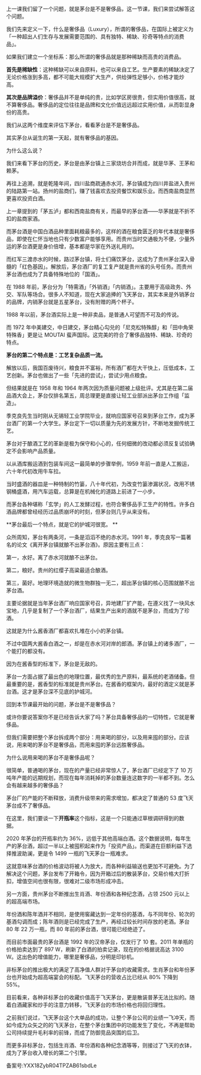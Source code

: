 上一课我们留了一个问题，就是茅台是不是奢侈品，这一节课，我们来尝试解答这个问题。 

我们先来定义一下，什么是奢侈品（Luxury），所谓的奢侈品，在国际上被定义为「一种超出人们生存与发展需要范围的、具有独特、稀缺、珍奇等特点的消费品」。

如果我们建立一个坐标系：那么所谓的奢侈品就是那种稀缺而高贵的消费品。 

**首先是稀缺性**：这种稀缺可以来自原料，也可以来自工艺。生产要素的稀缺决定了无论价格涨到多高，都不可能大规模扩大生产，供给弹性足够小，价格才能炒高。 

**其次是品牌溢价**：奢侈品并不是单纯的贵，比如学区房很贵，但实用价值很高，就不算奢侈品。奢侈品的定位往往是品牌和文化价值远远超过实用价值，从而彰显身份的高贵。 

我们从这两个维度来评估下茅台，看看茅台是不是奢侈品。 

其实茅台从诞生的第一天起，就有奢侈品的基因。 

为什么这么说？ 

我们来看下茅台的历史，茅台是由茅台镇上三家烧坊合并而成，就是华茅、王茅和赖茅。

再往上追溯，就是乾隆年间，四川盐商疏通赤水河，茅台镇成为四川井盐进入贵州的陆路第一站。扬州的盐商们，赚了钱喜欢去投资餐饮和娱乐业。而西南盐商显然更喜欢投资白酒。

上一章提到的「茅五泸」都和西南盐商有关，而最早的茅台酒——华茅就是不折不扣的盐商家酒。

而茅台酒是中国白酒品种里面耗粮最多的，这样的酒在粮食匮乏的年代本就是奢侈品，即使在仁怀当地也只有少数富户能够享用。而贵州当时交通极为不便，少量外运的茅台酒更是身价倍增，基本都是华家在外送礼用的。 

而红军三渡赤水的时候，路过茅台镇，将士们痛饮茅台，这成为了贵州茅台深入骨髓的「红色基因」。解放后，茅台酒厂的复工复产就是贵州省的头号任务。而贵州茅台酒也成为了具备特殊地位的「国酒」。

在 1988 年前，茅台分为「特需酒」「外销酒」「内销酒」。主要用于高级政务、外交、军队等场合。很多人不知道，现在大家追捧的飞天茅台，其实本来是外销茅台的品牌，内销茅台就是五星茅台，没有附赠的两个杯子。 

1988 年以前，茅台酒实际上是一种非卖品，是普通人可望而不可及的传说。

而 1972 年中美建交，中日建交，茅台精心勾兑的「尼克松特殊醇」和「田中角荣特殊香」更是让 MOUTAI 蜚声国际。这完美的符合了奢侈品独特、稀缺、珍奇的特点。 

**茅台的第二个特点是：工艺复杂品质一流。**

解放以后，我国百废待兴，粮食并不富裕，所有酒厂都在大干快上，压低成本，工艺创新。茅台也做出了一些「先进的尝试」，尝试少用点粮食。

但结果就是在 1958 年和 1964 年两次因为质量问题被上级批评。尤其是在第二届品酒大会上，茅台仅排名第五，周总理更是直接让轻工业部派出茅台工作组「监造」。

季克良先生当时刚从无锡轻工业学院毕业，就响应国家号召来到茅台工作，成为茅台酒厂的第一个大学生。茅台定下一切以质量为先的发展方针，不断地发掘传统工艺。 

茅台对于酿酒工艺的革新是极为保守和小心的，任何细微的改动都必须反复试验确定不会影响产品质量。 

以从酒库搬运酒到包装车间这一最简单的步骤举例，1959 年前一直是人工搬运，六十年代初改用牛车拉。

当时盛酒的器皿是一种特制的竹篓，八十年代初，为改变竹篓渗漏状况，改用不锈钢桶盛酒，用汽车运载，总算是在机械化的道路上前进了一小步。

而茅台各种堪称「玄学」的人工发酵过程，也符合奢侈品手工生产的特性。许多白酒品牌都曾经经历过品质崩坏的时刻，但茅台则几乎从来没有。 

**茅台最后一个特点，就是它的护城河很宽。 **

众所周知，茅台有两条河，一条是滔滔不绝的赤水河。1991 年，季克良写一篇著名的论文《离开茅台镇就酿不出茅台酒》。原因主要有三点：

第一，水好。离了赤水河就酿不出茅台。

第二，粮好。贵州的红缨子高粱最适合酿酒。

第三，菌好。地理环境造就的微生物群独一无二，超出茅台镇的核心范围就酿不出茅台酒。 

主要论据就是当年茅台酒厂响应国家号召，异地建厂扩产能，在遵义找了一块风水宝地，几乎是复制了一个茅台酒厂，结果生产出来的酒就不是茅台，而成为了珍酒。 

这就是为什么酱香酒厂都喜欢扎堆在小小的茅台镇。 

不过中国两大酱香白酒之一，却是在赤水河对岸的郎酒。茅台镇上的诸多酒厂，一个能打的都没有。 

因为在酱香型的标准下，茅台是无敌的。

茅台一方面占据了最出色的地理位置，最优秀的生产原料，最系统的老酒储备。但最重要的是，酱香型的标准就是贵州茅台。在酱香的框架内，最好的酒定义就是茅台酒。这才是茅台深不见底的护城河。 

回到本节课最开始的问题，茅台是不是奢侈品？ 

或许你要说答案你不是已经告诉大家了吗？茅台具备奢侈品的一切特性，它就是奢侈品。

但我们需要把整个茅台拆成两个部分：用来喝的部分，以及用来囤的部分。应该说，用来喝的茅台不是奢侈品，而用来囤的茅台远胜奢侈品。 

为什么说用来喝的茅台不是奢侈品呢？ 

很简单，普通喝的茅台，现在的产量已经非常惊人了，茅台酒厂已经定下了 10 万吨年产能的远期规划，而现在每年消耗掉的茅台数量连这数字的一半都不到。怎么会有越来越多的奢侈品？

茅台厂的产能的不断释放，消费升级带来的需求增加，都决定了普通的 53 度飞天茅台成不了奢侈品。 

在这里，我们要谈一下**开瓶率**这个指标，这是一个只能通过草根调研得到的数据。 

2020 年茅台的开瓶率约为 36\%，远低于其他高端白酒。这个数据说明，每年生产的茅台酒，超过一半以上被囤积起来作为「投资产品」。而渠道在巨额利益下选择推波助澜，更是令 1499 一瓶的飞天茅台一瓶难求。

这就意味茅台酒的价格波动将被人为放大，而各种利益输送也更加不可避免。为了解决这个问题，茅台发布了开箱令，因为开箱过后的散装茅台，交易价格大打折扣，增值空间也很有限，很难对二级市场形成冲击。 

另一方面，贵州茅台不断推出生肖酒、年份酒和各种纪念酒，占领 2500 元以上的超高端市场。

年份酒和陈年酒并不相同，是使用窖藏达到一定年份的基酒，与不同年份、轮次的基酒勾调而成；陈年酒则是已经完成了生产，再经过较长时间存放的老酒。茅台 80 年 22 万一瓶，而 80 年前的茅台酒，很可能已经绝迹了。

而目前市面最贵的茅台酒是 1992 年的汉帝茅台，仅发行了 10 套。2011 年单瓶的价格拍卖达到了 897 W，刷新了白酒的拍卖记录，现在的价格据说高达 3100 W。这出色的增值能力，哪里是奢侈品，分明是印钞机。

非标茅台的推出极大的满足了高净值人群对于茅台的收藏需求。生肖茅台和年份茅台也开始成为超高端宴会的标配。飞天茅台的营收占比已经从 80\% 下降到 55\%。 

目前看来，各种非标茅台的收藏价值高于飞天茅台，更是散装普茅无法比拟的。随着白酒藏家和炒手的注意力转移，飞天茅台的市场价格也将回归理性。

之前我们说过，飞天茅台这个大单品的成功，让整个茅台公司的业绩一飞冲天，而如今成为众矢之的的飞天茅台，在整个茅台集团中的功能发生了变化，不再是帮助公司持续提升毛利率的前锋，而成了防御竞品突围的后卫。

而更多非标茅台，包括生肖酒、年份酒和各种纪念酒等等，则接过了飞天的衣钵，成为了茅台收入增长的第二个引擎。

  

备案号:YXX18ZybR04TPZAB61sbdLe